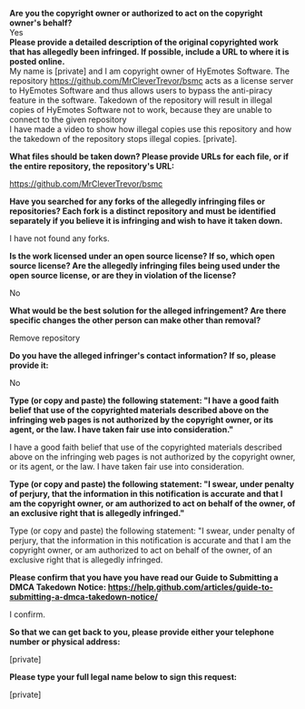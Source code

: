 **Are you the copyright owner or authorized to act on the copyright owner's behalf?**  
Yes  
**Please provide a detailed description of the original copyrighted work that has allegedly been infringed. If possible, include a URL to where it is posted online.**  
My name is [private] and I am copyright owner of HyEmotes Software. The repository https://github.com/MrCleverTrevor/bsmc acts as a license server to HyEmotes Software and thus allows users to bypass the anti-piracy feature in the software. Takedown of the repository will result in illegal copies of HyEmotes Software not to work, because they are unable to connect to the given repository  
I have made a video to show how illegal copies use this repository and how the takedown of the repository stops illegal copies. [private].

**What files should be taken down? Please provide URLs for each file, or if the entire repository, the repository's URL:**

https://github.com/MrCleverTrevor/bsmc

**Have you searched for any forks of the allegedly infringing files or repositories? Each fork is a distinct repository and must be identified separately if you believe it is infringing and wish to have it taken down.**

I have not found any forks.

**Is the work licensed under an open source license? If so, which open source license? Are the allegedly infringing files being used under the open source license, or are they in violation of the license?**

No

**What would be the best solution for the alleged infringement? Are there specific changes the other person can make other than removal?**

Remove repository

**Do you have the alleged infringer's contact information? If so, please provide it:**

No

**Type (or copy and paste) the following statement: "I have a good faith belief that use of the copyrighted materials described above on the infringing web pages is not authorized by the copyright owner, or its agent, or the law. I have taken fair use into consideration."**

I have a good faith belief that use of the copyrighted materials described above on the infringing web pages is not authorized by the copyright owner, or its agent, or the law. I have taken fair use into consideration.

**Type (or copy and paste) the following statement: "I swear, under penalty of perjury, that the information in this notification is accurate and that I am the copyright owner, or am authorized to act on behalf of the owner, of an exclusive right that is allegedly infringed."**

Type (or copy and paste) the following statement: "I swear, under penalty of perjury, that the information in this notification is accurate and that I am the copyright owner, or am authorized to act on behalf of the owner, of an exclusive right that is allegedly infringed.

**Please confirm that you have you have read our Guide to Submitting a DMCA Takedown Notice: https://help.github.com/articles/guide-to-submitting-a-dmca-takedown-notice/**

I confirm.

**So that we can get back to you, please provide either your telephone number or physical address:**

[private]

**Please type your full legal name below to sign this request:**

[private]

